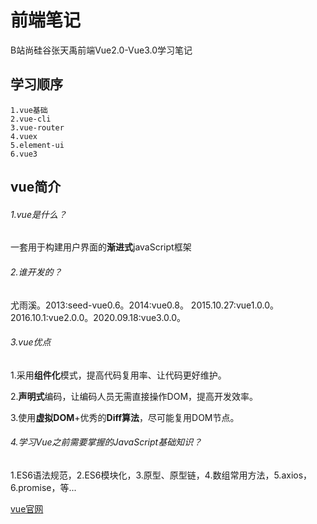 # 前端笔记
B站尚硅谷张天禹前端Vue2.0-Vue3.0学习笔记

## 学习顺序

```
1.vue基础
2.vue-cli
3.vue-router
4.vuex
5.element-ui
6.vue3
```

## vue简介

###### 1.vue是什么？

一套用于构建用户界面的**渐进式**javaScript框架

[^渐进式]: vue可以自底向上逐层的应用。简单应用：只需一个轻量小巧的核心库。复杂应用：可以引入各式各样的Vue插件库

###### 2.谁开发的？

尤雨溪。2013:seed-vue0.6。2014:vue0.8。 2015.10.27:vue1.0.0。2016.10.1:vue2.0.0。2020.09.18:vue3.0.0。

###### 3.vue优点

​	1.采用**组件化**模式，提高代码复用率、让代码更好维护。

​	2.**声明式**编码，让编码人员无需直接操作DOM，提高开发效率。

​	3.使用**虚拟DOM**+优秀的**Diff算法**，尽可能复用DOM节点。

###### 4.学习Vue之前需要掌握的JavaScript基础知识？

​	1.ES6语法规范，2.ES6模块化，3.原型、原型链，4.数组常用方法，5.axios，6.promise，等...

[vue官网](https://cn.vuejs.org/)